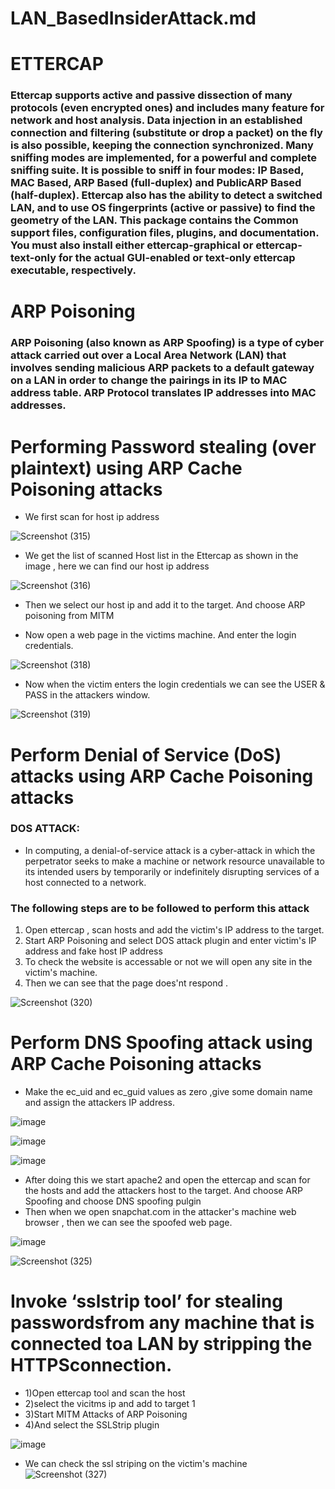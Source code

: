 # LAN_BasedInsiderAttack.md
# ETTERCAP


### Ettercap supports active and passive dissection of many protocols (even encrypted ones) and includes many feature for network and host analysis. Data injection in an established connection and filtering (substitute or drop a packet) on the fly is also possible, keeping the connection synchronized. Many sniffing modes are implemented, for a powerful and complete sniffing suite. It is possible to sniff in four modes: IP Based, MAC Based, ARP Based (full-duplex) and PublicARP Based (half-duplex). Ettercap also has the ability to detect a switched LAN, and to use OS fingerprints (active or passive) to find the geometry of the LAN. This package contains the Common support files, configuration files, plugins, and documentation. You must also install either ettercap-graphical or ettercap-text-only for the actual GUI-enabled or text-only ettercap executable, respectively.

# ARP Poisoning
### ARP Poisoning (also known as ARP Spoofing) is a type of cyber attack carried out over a Local Area Network (LAN) that involves sending malicious ARP packets to a default gateway on a LAN in order to change the pairings in its IP to MAC address table. ARP Protocol translates IP addresses into MAC addresses. 


# Performing Password stealing (over plaintext) using ARP Cache Poisoning attacks
- We first scan for host ip address

![Screenshot (315)](https://user-images.githubusercontent.com/123251017/227991197-e922c1d8-5063-494c-888a-035b9276a975.png)


- We get the list of scanned Host list in the Ettercap as shown in the image , here we can find our host ip address

![Screenshot (316)](https://user-images.githubusercontent.com/123251017/227992069-07281334-6560-4d1d-9ec2-75ed34fc4da7.png)

- Then we select our host ip and add it to the target. And choose ARP poisoning from MITM

- Now open a web page in the victims machine. And enter the login credentials.

![Screenshot (318)](https://user-images.githubusercontent.com/123251017/227992948-c496d7db-8f29-4fa4-a2ab-92254b552b02.png)

- Now when the victim enters the login credentials we can see the USER & PASS in the attackers window.

![Screenshot (319)](https://user-images.githubusercontent.com/123251017/227993599-21b69ce9-1cf6-4f9b-9be1-5ba2b9bc73f2.png)


# Perform Denial of Service (DoS) attacks using ARP Cache Poisoning attacks 

### DOS ATTACK:
- In computing, a denial-of-service attack is a cyber-attack in which the perpetrator seeks to make a machine or network resource unavailable to its intended users by temporarily or indefinitely disrupting services of a host connected to a network.

### The following steps are to be followed to perform this attack
1. Open ettercap , scan hosts and add the victim's IP address to the target.
2. Start ARP Poisoning and select DOS attack plugin and enter victim's IP address and fake host IP address
3. To check the website is accessable or not we will open any site in the victim's machine.
4. Then we can see that the page does'nt respond .

![Screenshot (320)](https://user-images.githubusercontent.com/123251017/227993985-1c68b259-cdc8-4678-b1b2-c01834620e34.png)

#  Perform DNS Spoofing attack using ARP Cache Poisoning attacks 

- Make the ec_uid and ec_guid values as zero ,give some domain name and assign the attackers IP address.

![image](https://user-images.githubusercontent.com/68326118/227768095-16ce5d30-d4d8-42fc-a58e-01e464aa4a53.png)

![image](https://user-images.githubusercontent.com/68326118/227767987-e11b0d5b-f7db-4aa4-9880-4478eb4f5843.png)

![image](https://user-images.githubusercontent.com/68326118/227768060-efe57151-bf1e-4b9c-a06c-c5cc0578e629.png)

- After doing this we start apache2 and open the ettercap and scan for the hosts and add the attackers host to the target. And choose ARP Spoofing and choose DNS spoofing pulgin
- Then when we open snapchat.com in the attacker's machine web browser , then we can see the spoofed web page.

![image](https://user-images.githubusercontent.com/68326118/227766876-3e0a3252-2be0-4a24-897d-6d7221a833a1.png)

![Screenshot (325)](https://user-images.githubusercontent.com/123251017/227994799-4596da6d-83ac-4d48-b34d-2d7c78d8fd3d.png)

#  Invoke ‘sslstrip tool’ for stealing passwordsfrom any machine that is connected toa LAN by stripping the HTTPSconnection. 

 - 1)Open ettercap tool and scan the host 
 - 2)select the vicitms ip and add to target 1 
 - 3)Start MITM Attacks of ARP Poisoning 
 - 4)And select the SSLStrip plugin 
 
![image](https://user-images.githubusercontent.com/68326118/227952722-2608aaac-f09f-428e-bafc-312c185c2427.png)

- We can check the ssl striping on the victim's machine 
![Screenshot (327)](https://user-images.githubusercontent.com/123251017/227995721-7881456b-462d-4a6f-bafb-2064a0a60843.png)

